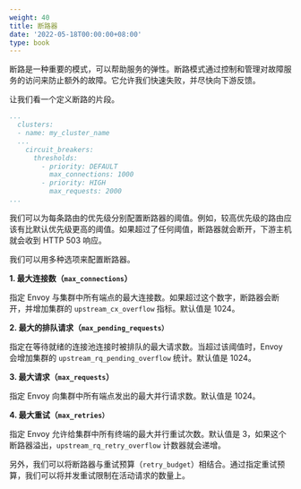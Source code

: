 ```yaml
---
weight: 40
title: 断路器
date: '2022-05-18T00:00:00+08:00'
type: book
---
```


断路是一种重要的模式，可以帮助服务的弹性。断路模式通过控制和管理对故障服务的访问来防止额外的故障。它允许我们快速失败，并尽快向下游反馈。

让我们看一个定义断路的片段。

```yaml
...
  clusters:
  - name: my_cluster_name
  ...
    circuit_breakers:
      thresholds:
        - priority: DEFAULT
          max_connections: 1000
        - priority: HIGH
          max_requests: 2000
...
```

我们可以为每条路由的优先级分别配置断路器的阈值。例如，较高优先级的路由应该有比默认优先级更高的阈值。如果超过了任何阈值，断路器就会断开，下游主机就会收到 HTTP 503 响应。

我们可以用多种选项来配置断路器。

**1. 最大连接数（`max_connections`）**

指定 Envoy 与集群中所有端点的最大连接数。如果超过这个数字，断路器会断开，并增加集群的 `upstream_cx_overflow` 指标。默认值是 1024。

**2. 最大的排队请求（`max_pending_requests）`**

指定在等待就绪的连接池连接时被排队的最大请求数。当超过该阈值时，Envoy 会增加集群的 `upstream_rq_pending_overflow` 统计。默认值是 1024。

**3. 最大请求（`max_requests`）**

指定 Envoy 向集群中所有端点发出的最大并行请求数。默认值是 1024。

**4. 最大重试（`max_retries）`**

指定 Envoy 允许给集群中所有终端的最大并行重试次数。默认值是 3，如果这个断路器溢出，`upstream_rq_retry_overflow` 计数器就会递增。

另外，我们可以将断路器与重试预算（`retry_budget`）相结合。通过指定重试预算，我们可以将并发重试限制在活动请求的数量上。